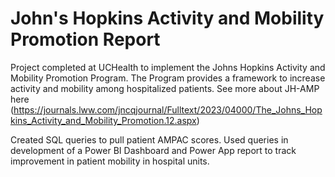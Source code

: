 # John's Hopkins Activity and Mobility Promotion Report
Project completed at UCHealth to implement the Johns Hopkins Activity and Mobility Promotion Program. The Program provides a framework to increase activity and mobility among hospitalized patients. See more about JH-AMP here (https://journals.lww.com/jncqjournal/Fulltext/2023/04000/The_Johns_Hopkins_Activity_and_Mobility_Promotion.12.aspx)

Created SQL queries to pull patient AMPAC scores. Used queries in development of a Power BI Dashboard and Power App report to track improvement in patient mobility in hospital units.



